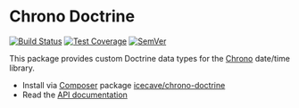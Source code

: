 # Chrono Doctrine

[![Build Status]](https://travis-ci.org/IcecaveStudios/chrono-doctrine)
[![Test Coverage]](https://coveralls.io/r/IcecaveStudios/chrono-doctrine?branch=develop)
[![SemVer]](http://semver.org)

This package provides custom Doctrine data types for the [Chrono](https://github.com/IcecaveStudios/chrono) date/time
library.

* Install via [Composer](http://getcomposer.org) package [icecave/chrono-doctrine](https://packagist.org/packages/icecave/chrono-doctrine)
* Read the [API documentation](http://icecavestudios.github.io/chrono-doctrine/artifacts/documentation/api/)

<!-- references -->
[Build Status]: http://img.shields.io/travis/IcecaveStudios/chrono-doctrine/develop.svg
[Test Coverage]: http://img.shields.io/coveralls/IcecaveStudios/chrono-doctrine/develop.svg
[SemVer]: http://img.shields.io/:semver-0.2.0-yellow.svg
